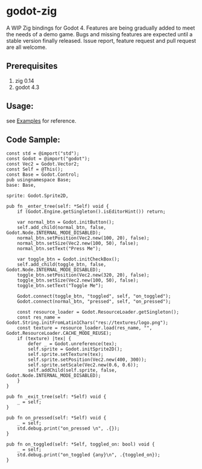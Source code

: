 # godot-zig

A WIP Zig bindings for Godot 4.
Features are being gradually added to meet the needs of a demo game.
Bugs and missing features are expected until a stable version finally released.
Issue report, feature request and pull request are all welcome.

## Prerequisites

1. zig 0.14
2. godot 4.3

## Usage:

see [Examples](https://github.com/godot-zig/godot-zig-examples) for reference.

## Code Sample:

```
const std = @import("std");
const Godot = @import("godot");
const Vec2 = Godot.Vector2;
const Self = @This();
const Base = Godot.Control;
pub usingnamespace Base;
base: Base,

sprite: Godot.Sprite2D,

pub fn _enter_tree(self: *Self) void {
    if (Godot.Engine.getSingleton().isEditorHint()) return;

    var normal_btn = Godot.initButton();
    self.add_child(normal_btn, false, Godot.Node.INTERNAL_MODE_DISABLED);
    normal_btn.setPosition(Vec2.new(100, 20), false);
    normal_btn.setSize(Vec2.new(100, 50), false);
    normal_btn.setText("Press Me");

    var toggle_btn = Godot.initCheckBox();
    self.add_child(toggle_btn, false, Godot.Node.INTERNAL_MODE_DISABLED);
    toggle_btn.setPosition(Vec2.new(320, 20), false);
    toggle_btn.setSize(Vec2.new(100, 50), false);
    toggle_btn.setText("Toggle Me");

    Godot.connect(toggle_btn, "toggled", self, "on_toggled");
    Godot.connect(normal_btn, "pressed", self, "on_pressed");

    const resource_loader = Godot.ResourceLoader.getSingleton();
    const res_name = Godot.String.initFromLatin1Chars("res://textures/logo.png");
    const texture = resource_loader.load(res_name, "", Godot.ResourceLoader.CACHE_MODE_REUSE);
    if (texture) |tex| {
        defer _ = Godot.unreference(tex);
        self.sprite = Godot.initSprite2D();
        self.sprite.setTexture(tex);
        self.sprite.setPosition(Vec2.new(400, 300));
        self.sprite.setScale(Vec2.new(0.6, 0.6));
        self.addChild(self.sprite, false, Godot.Node.INTERNAL_MODE_DISABLED);
    }
}

pub fn _exit_tree(self: *Self) void {
    _ = self;
}

pub fn on_pressed(self: *Self) void {
    _ = self;
    std.debug.print("on_pressed \n", .{});
}

pub fn on_toggled(self: *Self, toggled_on: bool) void {
    _ = self;
    std.debug.print("on_toggled {any}\n", .{toggled_on});
}
```
